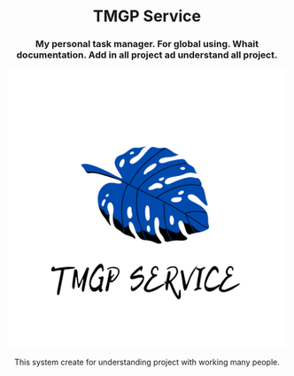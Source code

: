 <center>
	<h1 align="center">
		TMGP  Service
	</h1>
</center>
<center>
<h3 align="center">My personal task manager. For global using. Whait documentation. Add in all project ad understand all project.</h3>
<img src="./img/tmgp service.png"">
<p align="center">
	This system create for understanding project with working many people.				  
</p>
</center>
